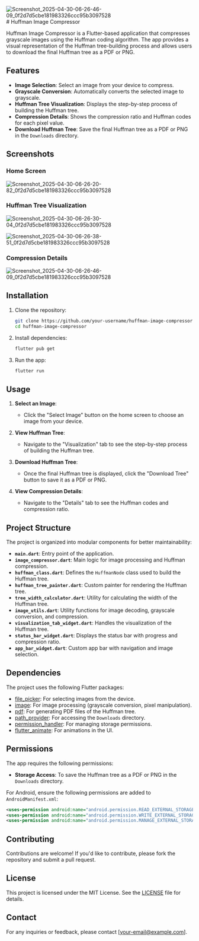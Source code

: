 ![Screenshot_2025-04-30-06-26-46-09_0f2d7d5cbe181983326ccc95b3097528](https://github.com/user-attachments/assets/4e3721b7-2d33-4146-aada-0a31c069c562)# Huffman Image Compressor

Huffman Image Compressor is a Flutter-based application that compresses grayscale images using the Huffman coding algorithm. The app provides a visual representation of the Huffman tree-building process and allows users to download the final Huffman tree as a PDF or PNG.

## Features

- **Image Selection**: Select an image from your device to compress.
- **Grayscale Conversion**: Automatically converts the selected image to grayscale.
- **Huffman Tree Visualization**: Displays the step-by-step process of building the Huffman tree.
- **Compression Details**: Shows the compression ratio and Huffman codes for each pixel value.
- **Download Huffman Tree**: Save the final Huffman tree as a PDF or PNG in the `Downloads` directory.

## Screenshots

### Home Screen
![Screenshot_2025-04-30-06-26-20-82_0f2d7d5cbe181983326ccc95b3097528](https://github.com/user-attachments/assets/d4e2aeec-f8d0-4f2d-8cf0-e2155a6cfdab)


### Huffman Tree Visualization
![Screenshot_2025-04-30-06-26-30-04_0f2d7d5cbe181983326ccc95b3097528](https://github.com/user-attachments/assets/563f81ab-b135-405d-b5e6-70c53ad54d92)

![Screenshot_2025-04-30-06-26-38-51_0f2d7d5cbe181983326ccc95b3097528](https://github.com/user-attachments/assets/0daa5e72-17e5-41d8-94b2-127f26ded19c)

### Compression Details
![Screenshot_2025-04-30-06-26-46-09_0f2d7d5cbe181983326ccc95b3097528](https://github.com/user-attachments/assets/223709fe-d557-4b28-b059-04baf42709fe)

## Installation

1. Clone the repository:
   ```bash
   git clone https://github.com/your-username/huffman-image-compressor.git
   cd huffman-image-compressor
   ```

2. Install dependencies:
   ```bash
   flutter pub get
   ```

3. Run the app:
   ```bash
   flutter run
   ```

## Usage

1. **Select an Image**:
   - Click the "Select Image" button on the home screen to choose an image from your device.

2. **View Huffman Tree**:
   - Navigate to the "Visualization" tab to see the step-by-step process of building the Huffman tree.

3. **Download Huffman Tree**:
   - Once the final Huffman tree is displayed, click the "Download Tree" button to save it as a PDF or PNG.

4. **View Compression Details**:
   - Navigate to the "Details" tab to see the Huffman codes and compression ratio.

## Project Structure

The project is organized into modular components for better maintainability:

- **`main.dart`**: Entry point of the application.
- **`image_compressor.dart`**: Main logic for image processing and Huffman compression.
- **`huffman_class.dart`**: Defines the `HuffmanNode` class used to build the Huffman tree.
- **`huffman_tree_painter.dart`**: Custom painter for rendering the Huffman tree.
- **`tree_width_calculator.dart`**: Utility for calculating the width of the Huffman tree.
- **`image_utils.dart`**: Utility functions for image decoding, grayscale conversion, and compression.
- **`visualization_tab_widget.dart`**: Handles the visualization of the Huffman tree.
- **`status_bar_widget.dart`**: Displays the status bar with progress and compression ratio.
- **`app_bar_widget.dart`**: Custom app bar with navigation and image selection.

## Dependencies

The project uses the following Flutter packages:

- [file_picker](https://pub.dev/packages/file_picker): For selecting images from the device.
- [image](https://pub.dev/packages/image): For image processing (grayscale conversion, pixel manipulation).
- [pdf](https://pub.dev/packages/pdf): For generating PDF files of the Huffman tree.
- [path_provider](https://pub.dev/packages/path_provider): For accessing the `Downloads` directory.
- [permission_handler](https://pub.dev/packages/permission_handler): For managing storage permissions.
- [flutter_animate](https://pub.dev/packages/flutter_animate): For animations in the UI.

## Permissions

The app requires the following permissions:

- **Storage Access**: To save the Huffman tree as a PDF or PNG in the `Downloads` directory.

For Android, ensure the following permissions are added to `AndroidManifest.xml`:
```xml
<uses-permission android:name="android.permission.READ_EXTERNAL_STORAGE" />
<uses-permission android:name="android.permission.WRITE_EXTERNAL_STORAGE" />
<uses-permission android:name="android.permission.MANAGE_EXTERNAL_STORAGE" />
```

## Contributing

Contributions are welcome! If you'd like to contribute, please fork the repository and submit a pull request.

## License

This project is licensed under the MIT License. See the [LICENSE](LICENSE) file for details.

## Contact

For any inquiries or feedback, please contact [your-email@example.com].
